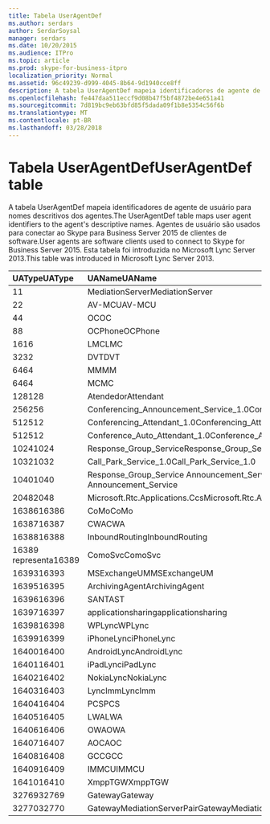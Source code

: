 ```yaml
---
title: Tabela UserAgentDef
ms.author: serdars
author: SerdarSoysal
manager: serdars
ms.date: 10/20/2015
ms.audience: ITPro
ms.topic: article
ms.prod: skype-for-business-itpro
localization_priority: Normal
ms.assetid: 96c49239-d999-4045-8b64-9d1940cce8ff
description: A tabela UserAgentDef mapeia identificadores de agente de usuário para nomes descritivos dos agentes. Agentes de usuário são usados para conectar ao Skype para Business Server 2015 de clientes de software. Esta tabela foi introduzida no Microsoft Lync Server 2013.
ms.openlocfilehash: fe447daa511eccf9d08b47f5bf4872be4e651a41
ms.sourcegitcommit: 7d819bc9eb63bfd85f5dada09f1b8e5354c56f6b
ms.translationtype: MT
ms.contentlocale: pt-BR
ms.lasthandoff: 03/28/2018
---
```

# <a name="useragentdef-table"></a><span data-ttu-id="b5af9-105">Tabela UserAgentDef</span><span class="sxs-lookup"><span data-stu-id="b5af9-105">UserAgentDef table</span></span>
 
<span data-ttu-id="b5af9-106">A tabela UserAgentDef mapeia identificadores de agente de usuário para nomes descritivos dos agentes.</span><span class="sxs-lookup"><span data-stu-id="b5af9-106">The UserAgentDef table maps user agent identifiers to the agent's descriptive names.</span></span> <span data-ttu-id="b5af9-107">Agentes de usuário são usados para conectar ao Skype para Business Server 2015 de clientes de software.</span><span class="sxs-lookup"><span data-stu-id="b5af9-107">User agents are software clients used to connect to Skype for Business Server 2015.</span></span> <span data-ttu-id="b5af9-108">Esta tabela foi introduzida no Microsoft Lync Server 2013.</span><span class="sxs-lookup"><span data-stu-id="b5af9-108">This table was introduced in Microsoft Lync Server 2013.</span></span>
  
|<span data-ttu-id="b5af9-109">**UAType**</span><span class="sxs-lookup"><span data-stu-id="b5af9-109">**UAType**</span></span>|<span data-ttu-id="b5af9-110">**UAName**</span><span class="sxs-lookup"><span data-stu-id="b5af9-110">**UAName**</span></span>|<span data-ttu-id="b5af9-111">**UACategory**</span><span class="sxs-lookup"><span data-stu-id="b5af9-111">**UACategory**</span></span>|
|:-----|:-----|:-----|
|<span data-ttu-id="b5af9-112">1</span><span class="sxs-lookup"><span data-stu-id="b5af9-112">1</span></span>  <br/> |<span data-ttu-id="b5af9-113">MediationServer</span><span class="sxs-lookup"><span data-stu-id="b5af9-113">MediationServer</span></span>  <br/> |<span data-ttu-id="b5af9-114">MediationServer</span><span class="sxs-lookup"><span data-stu-id="b5af9-114">MediationServer</span></span>  <br/> |
|<span data-ttu-id="b5af9-115">2</span><span class="sxs-lookup"><span data-stu-id="b5af9-115">2</span></span>  <br/> |<span data-ttu-id="b5af9-116">AV-MCU</span><span class="sxs-lookup"><span data-stu-id="b5af9-116">AV-MCU</span></span>  <br/> |<span data-ttu-id="b5af9-117">AV-MCU</span><span class="sxs-lookup"><span data-stu-id="b5af9-117">AV-MCU</span></span>  <br/> |
|<span data-ttu-id="b5af9-118">4</span><span class="sxs-lookup"><span data-stu-id="b5af9-118">4</span></span>  <br/> |<span data-ttu-id="b5af9-119">OC</span><span class="sxs-lookup"><span data-stu-id="b5af9-119">OC</span></span>  <br/> |<span data-ttu-id="b5af9-120">OC</span><span class="sxs-lookup"><span data-stu-id="b5af9-120">OC</span></span>  <br/> |
|<span data-ttu-id="b5af9-121">8</span><span class="sxs-lookup"><span data-stu-id="b5af9-121">8</span></span>  <br/> |<span data-ttu-id="b5af9-122">OCPhone</span><span class="sxs-lookup"><span data-stu-id="b5af9-122">OCPhone</span></span>  <br/> |<span data-ttu-id="b5af9-123">OCPhone</span><span class="sxs-lookup"><span data-stu-id="b5af9-123">OCPhone</span></span>  <br/> |
|<span data-ttu-id="b5af9-124">16</span><span class="sxs-lookup"><span data-stu-id="b5af9-124">16</span></span>  <br/> |<span data-ttu-id="b5af9-125">LMC</span><span class="sxs-lookup"><span data-stu-id="b5af9-125">LMC</span></span>  <br/> |<span data-ttu-id="b5af9-126">LMC</span><span class="sxs-lookup"><span data-stu-id="b5af9-126">LMC</span></span>  <br/> |
|<span data-ttu-id="b5af9-127">32</span><span class="sxs-lookup"><span data-stu-id="b5af9-127">32</span></span>  <br/> |<span data-ttu-id="b5af9-128">DVT</span><span class="sxs-lookup"><span data-stu-id="b5af9-128">DVT</span></span>  <br/> |<span data-ttu-id="b5af9-129">DVT</span><span class="sxs-lookup"><span data-stu-id="b5af9-129">DVT</span></span>  <br/> |
|<span data-ttu-id="b5af9-130">64</span><span class="sxs-lookup"><span data-stu-id="b5af9-130">64</span></span>  <br/> |<span data-ttu-id="b5af9-131">MM</span><span class="sxs-lookup"><span data-stu-id="b5af9-131">MM</span></span>  <br/> |<span data-ttu-id="b5af9-132">MM</span><span class="sxs-lookup"><span data-stu-id="b5af9-132">MM</span></span>  <br/> |
|<span data-ttu-id="b5af9-133">64</span><span class="sxs-lookup"><span data-stu-id="b5af9-133">64</span></span>  <br/> |<span data-ttu-id="b5af9-134">MC</span><span class="sxs-lookup"><span data-stu-id="b5af9-134">MC</span></span>  <br/> |<span data-ttu-id="b5af9-135">MM</span><span class="sxs-lookup"><span data-stu-id="b5af9-135">MM</span></span>  <br/> |
|<span data-ttu-id="b5af9-136">128</span><span class="sxs-lookup"><span data-stu-id="b5af9-136">128</span></span>  <br/> |<span data-ttu-id="b5af9-137">Atendedor</span><span class="sxs-lookup"><span data-stu-id="b5af9-137">Attendant</span></span>  <br/> |<span data-ttu-id="b5af9-138">Atendedor</span><span class="sxs-lookup"><span data-stu-id="b5af9-138">Attendant</span></span>  <br/> |
|<span data-ttu-id="b5af9-139">256</span><span class="sxs-lookup"><span data-stu-id="b5af9-139">256</span></span>  <br/> |<span data-ttu-id="b5af9-140">Conferencing_Announcement_Service_1.0</span><span class="sxs-lookup"><span data-stu-id="b5af9-140">Conferencing_Announcement_Service_1.0</span></span>  <br/> |<span data-ttu-id="b5af9-141">CAS</span><span class="sxs-lookup"><span data-stu-id="b5af9-141">CAS</span></span>  <br/> |
|<span data-ttu-id="b5af9-142">512</span><span class="sxs-lookup"><span data-stu-id="b5af9-142">512</span></span>  <br/> |<span data-ttu-id="b5af9-143">Conferencing_Attendant_1.0</span><span class="sxs-lookup"><span data-stu-id="b5af9-143">Conferencing_Attendant_1.0</span></span>  <br/> |<span data-ttu-id="b5af9-144">CAA</span><span class="sxs-lookup"><span data-stu-id="b5af9-144">CAA</span></span>  <br/> |
|<span data-ttu-id="b5af9-145">512</span><span class="sxs-lookup"><span data-stu-id="b5af9-145">512</span></span>  <br/> |<span data-ttu-id="b5af9-146">Conference_Auto_Attendant_1.0</span><span class="sxs-lookup"><span data-stu-id="b5af9-146">Conference_Auto_Attendant_1.0</span></span>  <br/> |<span data-ttu-id="b5af9-147">CAA</span><span class="sxs-lookup"><span data-stu-id="b5af9-147">CAA</span></span>  <br/> |
|<span data-ttu-id="b5af9-148">1024</span><span class="sxs-lookup"><span data-stu-id="b5af9-148">1024</span></span>  <br/> |<span data-ttu-id="b5af9-149">Response_Group_Service</span><span class="sxs-lookup"><span data-stu-id="b5af9-149">Response_Group_Service</span></span>  <br/> |<span data-ttu-id="b5af9-150">RGS</span><span class="sxs-lookup"><span data-stu-id="b5af9-150">RGS</span></span>  <br/> |
|<span data-ttu-id="b5af9-151">1032</span><span class="sxs-lookup"><span data-stu-id="b5af9-151">1032</span></span>  <br/> |<span data-ttu-id="b5af9-152">Call_Park_Service_1.0</span><span class="sxs-lookup"><span data-stu-id="b5af9-152">Call_Park_Service_1.0</span></span>  <br/> |<span data-ttu-id="b5af9-153">CPS</span><span class="sxs-lookup"><span data-stu-id="b5af9-153">CPS</span></span>  <br/> |
|<span data-ttu-id="b5af9-154">1040</span><span class="sxs-lookup"><span data-stu-id="b5af9-154">1040</span></span>  <br/> |<span data-ttu-id="b5af9-155">Response_Group_Service Announcement_Service</span><span class="sxs-lookup"><span data-stu-id="b5af9-155">Response_Group_Service Announcement_Service</span></span>  <br/> |<span data-ttu-id="b5af9-156">COMO</span><span class="sxs-lookup"><span data-stu-id="b5af9-156">AS</span></span>  <br/> |
|<span data-ttu-id="b5af9-157">2048</span><span class="sxs-lookup"><span data-stu-id="b5af9-157">2048</span></span>  <br/> |<span data-ttu-id="b5af9-158">Microsoft.Rtc.Applications.Ccs</span><span class="sxs-lookup"><span data-stu-id="b5af9-158">Microsoft.Rtc.Applications.Ccs</span></span>  <br/> |<span data-ttu-id="b5af9-159">CCS</span><span class="sxs-lookup"><span data-stu-id="b5af9-159">CCS</span></span>  <br/> |
|<span data-ttu-id="b5af9-160">16386</span><span class="sxs-lookup"><span data-stu-id="b5af9-160">16386</span></span>  <br/> |<span data-ttu-id="b5af9-161">CoMo</span><span class="sxs-lookup"><span data-stu-id="b5af9-161">CoMo</span></span>  <br/> |<span data-ttu-id="b5af9-162">CoMo</span><span class="sxs-lookup"><span data-stu-id="b5af9-162">CoMo</span></span>  <br/> |
|<span data-ttu-id="b5af9-163">16387</span><span class="sxs-lookup"><span data-stu-id="b5af9-163">16387</span></span>  <br/> |<span data-ttu-id="b5af9-164">CWA</span><span class="sxs-lookup"><span data-stu-id="b5af9-164">CWA</span></span>  <br/> |<span data-ttu-id="b5af9-165">CWA</span><span class="sxs-lookup"><span data-stu-id="b5af9-165">CWA</span></span>  <br/> |
|<span data-ttu-id="b5af9-166">16388</span><span class="sxs-lookup"><span data-stu-id="b5af9-166">16388</span></span>  <br/> |<span data-ttu-id="b5af9-167">InboundRouting</span><span class="sxs-lookup"><span data-stu-id="b5af9-167">InboundRouting</span></span>  <br/> |<span data-ttu-id="b5af9-168">InboundRouting</span><span class="sxs-lookup"><span data-stu-id="b5af9-168">InboundRouting</span></span>  <br/> |
|<span data-ttu-id="b5af9-169">16389 representa</span><span class="sxs-lookup"><span data-stu-id="b5af9-169">16389</span></span>  <br/> |<span data-ttu-id="b5af9-170">ComoSvc</span><span class="sxs-lookup"><span data-stu-id="b5af9-170">ComoSvc</span></span>  <br/> |<span data-ttu-id="b5af9-171">ComoSvc</span><span class="sxs-lookup"><span data-stu-id="b5af9-171">ComoSvc</span></span>  <br/> |
|<span data-ttu-id="b5af9-172">16393</span><span class="sxs-lookup"><span data-stu-id="b5af9-172">16393</span></span>  <br/> |<span data-ttu-id="b5af9-173">MSExchangeUM</span><span class="sxs-lookup"><span data-stu-id="b5af9-173">MSExchangeUM</span></span>  <br/> |<span data-ttu-id="b5af9-174">Do Exchange</span><span class="sxs-lookup"><span data-stu-id="b5af9-174">ExUM</span></span>  <br/> |
|<span data-ttu-id="b5af9-175">16395</span><span class="sxs-lookup"><span data-stu-id="b5af9-175">16395</span></span>  <br/> |<span data-ttu-id="b5af9-176">ArchivingAgent</span><span class="sxs-lookup"><span data-stu-id="b5af9-176">ArchivingAgent</span></span>  <br/> |<span data-ttu-id="b5af9-177">ARCHAGENT</span><span class="sxs-lookup"><span data-stu-id="b5af9-177">ARCHAGENT</span></span>  <br/> |
|<span data-ttu-id="b5af9-178">16396</span><span class="sxs-lookup"><span data-stu-id="b5af9-178">16396</span></span>  <br/> |<span data-ttu-id="b5af9-179">SANTA</span><span class="sxs-lookup"><span data-stu-id="b5af9-179">ST</span></span>  <br/> |<span data-ttu-id="b5af9-180">SANTA</span><span class="sxs-lookup"><span data-stu-id="b5af9-180">ST</span></span>  <br/> |
|<span data-ttu-id="b5af9-181">16397</span><span class="sxs-lookup"><span data-stu-id="b5af9-181">16397</span></span>  <br/> |<span data-ttu-id="b5af9-182">applicationsharing</span><span class="sxs-lookup"><span data-stu-id="b5af9-182">applicationsharing</span></span>  <br/> |<span data-ttu-id="b5af9-183">ASMCU</span><span class="sxs-lookup"><span data-stu-id="b5af9-183">ASMCU</span></span>  <br/> |
|<span data-ttu-id="b5af9-184">16398</span><span class="sxs-lookup"><span data-stu-id="b5af9-184">16398</span></span>  <br/> |<span data-ttu-id="b5af9-185">WPLync</span><span class="sxs-lookup"><span data-stu-id="b5af9-185">WPLync</span></span>  <br/> |<span data-ttu-id="b5af9-186">WPLync</span><span class="sxs-lookup"><span data-stu-id="b5af9-186">WPLync</span></span>  <br/> |
|<span data-ttu-id="b5af9-187">16399</span><span class="sxs-lookup"><span data-stu-id="b5af9-187">16399</span></span>  <br/> |<span data-ttu-id="b5af9-188">iPhoneLync</span><span class="sxs-lookup"><span data-stu-id="b5af9-188">iPhoneLync</span></span>  <br/> |<span data-ttu-id="b5af9-189">iPhoneLync</span><span class="sxs-lookup"><span data-stu-id="b5af9-189">iPhoneLync</span></span>  <br/> |
|<span data-ttu-id="b5af9-190">16400</span><span class="sxs-lookup"><span data-stu-id="b5af9-190">16400</span></span>  <br/> |<span data-ttu-id="b5af9-191">AndroidLync</span><span class="sxs-lookup"><span data-stu-id="b5af9-191">AndroidLync</span></span>  <br/> |<span data-ttu-id="b5af9-192">AndroidLync</span><span class="sxs-lookup"><span data-stu-id="b5af9-192">AndroidLync</span></span>  <br/> |
|<span data-ttu-id="b5af9-193">16401</span><span class="sxs-lookup"><span data-stu-id="b5af9-193">16401</span></span>  <br/> |<span data-ttu-id="b5af9-194">iPadLync</span><span class="sxs-lookup"><span data-stu-id="b5af9-194">iPadLync</span></span>  <br/> |<span data-ttu-id="b5af9-195">iPadLync</span><span class="sxs-lookup"><span data-stu-id="b5af9-195">iPadLync</span></span>  <br/> |
|<span data-ttu-id="b5af9-196">16402</span><span class="sxs-lookup"><span data-stu-id="b5af9-196">16402</span></span>  <br/> |<span data-ttu-id="b5af9-197">NokiaLync</span><span class="sxs-lookup"><span data-stu-id="b5af9-197">NokiaLync</span></span>  <br/> |<span data-ttu-id="b5af9-198">NokiaLync</span><span class="sxs-lookup"><span data-stu-id="b5af9-198">NokiaLync</span></span>  <br/> |
|<span data-ttu-id="b5af9-199">16403</span><span class="sxs-lookup"><span data-stu-id="b5af9-199">16403</span></span>  <br/> |<span data-ttu-id="b5af9-200">LyncImm</span><span class="sxs-lookup"><span data-stu-id="b5af9-200">LyncImm</span></span>  <br/> |<span data-ttu-id="b5af9-201">LyncImm</span><span class="sxs-lookup"><span data-stu-id="b5af9-201">LyncImm</span></span>  <br/> |
|<span data-ttu-id="b5af9-202">16404</span><span class="sxs-lookup"><span data-stu-id="b5af9-202">16404</span></span>  <br/> |<span data-ttu-id="b5af9-203">PCS</span><span class="sxs-lookup"><span data-stu-id="b5af9-203">PCS</span></span>  <br/> |<span data-ttu-id="b5af9-204">PCS</span><span class="sxs-lookup"><span data-stu-id="b5af9-204">PCS</span></span>  <br/> |
|<span data-ttu-id="b5af9-205">16405</span><span class="sxs-lookup"><span data-stu-id="b5af9-205">16405</span></span>  <br/> |<span data-ttu-id="b5af9-206">LWA</span><span class="sxs-lookup"><span data-stu-id="b5af9-206">LWA</span></span>  <br/> |<span data-ttu-id="b5af9-207">LWA</span><span class="sxs-lookup"><span data-stu-id="b5af9-207">LWA</span></span>  <br/> |
|<span data-ttu-id="b5af9-208">16406</span><span class="sxs-lookup"><span data-stu-id="b5af9-208">16406</span></span>  <br/> |<span data-ttu-id="b5af9-209">OWA</span><span class="sxs-lookup"><span data-stu-id="b5af9-209">OWA</span></span>  <br/> |<span data-ttu-id="b5af9-210">OWA</span><span class="sxs-lookup"><span data-stu-id="b5af9-210">OWA</span></span>  <br/> |
|<span data-ttu-id="b5af9-211">16407</span><span class="sxs-lookup"><span data-stu-id="b5af9-211">16407</span></span>  <br/> |<span data-ttu-id="b5af9-212">AOC</span><span class="sxs-lookup"><span data-stu-id="b5af9-212">AOC</span></span>  <br/> |<span data-ttu-id="b5af9-213">AOC</span><span class="sxs-lookup"><span data-stu-id="b5af9-213">AOC</span></span>  <br/> |
|<span data-ttu-id="b5af9-214">16408</span><span class="sxs-lookup"><span data-stu-id="b5af9-214">16408</span></span>  <br/> |<span data-ttu-id="b5af9-215">GCC</span><span class="sxs-lookup"><span data-stu-id="b5af9-215">GCC</span></span>  <br/> |<span data-ttu-id="b5af9-216">GCC</span><span class="sxs-lookup"><span data-stu-id="b5af9-216">GCC</span></span>  <br/> |
|<span data-ttu-id="b5af9-217">16409</span><span class="sxs-lookup"><span data-stu-id="b5af9-217">16409</span></span>  <br/> |<span data-ttu-id="b5af9-218">IMMCU</span><span class="sxs-lookup"><span data-stu-id="b5af9-218">IMMCU</span></span>  <br/> |<span data-ttu-id="b5af9-219">IMMCU</span><span class="sxs-lookup"><span data-stu-id="b5af9-219">IMMCU</span></span>  <br/> |
|<span data-ttu-id="b5af9-220">16410</span><span class="sxs-lookup"><span data-stu-id="b5af9-220">16410</span></span>  <br/> |<span data-ttu-id="b5af9-221">XmppTGW</span><span class="sxs-lookup"><span data-stu-id="b5af9-221">XmppTGW</span></span>  <br/> |<span data-ttu-id="b5af9-222">XmppGateway</span><span class="sxs-lookup"><span data-stu-id="b5af9-222">XmppGateway</span></span>  <br/> |
|<span data-ttu-id="b5af9-223">32769</span><span class="sxs-lookup"><span data-stu-id="b5af9-223">32769</span></span>  <br/> |<span data-ttu-id="b5af9-224">Gateway</span><span class="sxs-lookup"><span data-stu-id="b5af9-224">Gateway</span></span>  <br/> |<span data-ttu-id="b5af9-225">Gateway</span><span class="sxs-lookup"><span data-stu-id="b5af9-225">Gateway</span></span>  <br/> |
|<span data-ttu-id="b5af9-226">32770</span><span class="sxs-lookup"><span data-stu-id="b5af9-226">32770</span></span>  <br/> |<span data-ttu-id="b5af9-227">GatewayMediationServerPair</span><span class="sxs-lookup"><span data-stu-id="b5af9-227">GatewayMediationServerPair</span></span>  <br/> |<span data-ttu-id="b5af9-228">GatewayMediationServerPair</span><span class="sxs-lookup"><span data-stu-id="b5af9-228">GatewayMediationServerPair</span></span>  <br/> |
   

